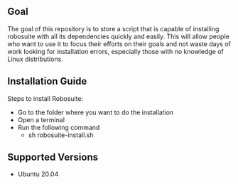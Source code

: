 ## Goal
The goal of this repository is to store a script that is capable of installing robosuite with all its dependencies quickly and easily. This will allow people who want to use it to focus their efforts on their goals and not waste days of work looking for installation errors, especially those with no knowledge of Linux distributions.

## Installation Guide
Steps to install Robosuite:
- Go to the folder where you want to do the installation
- Open a terminal
- Run the following command
  * sh robosuite-install.sh

## Supported Versions
- Ubuntu 20.04
